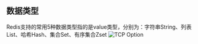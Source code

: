 ## 数据类型
Redis支持的常用5种数据类型指的是value类型，分别为：字符串String、列表List、哈希Hash、集合Set、有序集合Zset
![TCP Option](https://github.com/ruansheng/technology-study/blob/master/images/redis_data_type.jpg)
